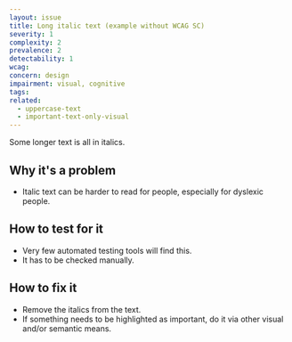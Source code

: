 ```yaml
---
layout: issue
title: Long italic text (example without WCAG SC)
severity: 1
complexity: 2
prevalence: 2
detectability: 1
wcag:
concern: design
impairment: visual, cognitive
tags:
related:
  - uppercase-text
  - important-text-only-visual
---
```


Some longer text is all in italics.


## Why it's a problem

* Italic text can be harder to read for people, especially for dyslexic people.


## How to test for it

* Very few automated testing tools will find this.
* It has to be checked manually.


## How to fix it

* Remove the italics from the text.
* If something needs to be highlighted as important, do it via other visual and/or semantic means.

